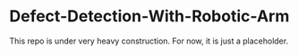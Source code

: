 # Defect-Detection-With-Robotic-Arm

This repo is under very heavy construction. For now, it is just a placeholder.
